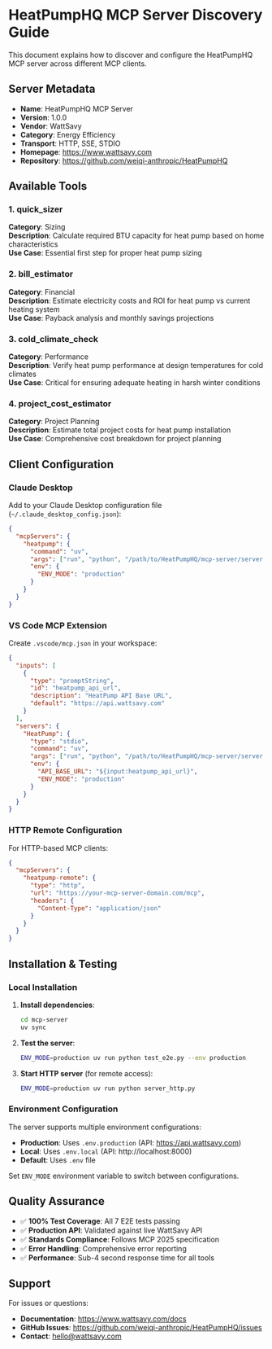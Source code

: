 # HeatPumpHQ MCP Server Discovery Guide

This document explains how to discover and configure the HeatPumpHQ MCP server across different MCP clients.

## Server Metadata

- **Name**: HeatPumpHQ MCP Server
- **Version**: 1.0.0
- **Vendor**: WattSavy
- **Category**: Energy Efficiency
- **Transport**: HTTP, SSE, STDIO
- **Homepage**: https://www.wattsavy.com
- **Repository**: https://github.com/weiqi-anthropic/HeatPumpHQ

## Available Tools

### 1. quick_sizer
**Category**: Sizing  
**Description**: Calculate required BTU capacity for heat pump based on home characteristics  
**Use Case**: Essential first step for proper heat pump sizing

### 2. bill_estimator  
**Category**: Financial  
**Description**: Estimate electricity costs and ROI for heat pump vs current heating system  
**Use Case**: Payback analysis and monthly savings projections

### 3. cold_climate_check
**Category**: Performance  
**Description**: Verify heat pump performance at design temperatures for cold climates  
**Use Case**: Critical for ensuring adequate heating in harsh winter conditions

### 4. project_cost_estimator
**Category**: Project Planning  
**Description**: Estimate total project costs for heat pump installation  
**Use Case**: Comprehensive cost breakdown for project planning

## Client Configuration

### Claude Desktop

Add to your Claude Desktop configuration file (`~/.claude_desktop_config.json`):

```json
{
  "mcpServers": {
    "heatpump": {
      "command": "uv",
      "args": ["run", "python", "/path/to/HeatPumpHQ/mcp-server/server.py"],
      "env": {
        "ENV_MODE": "production"
      }
    }
  }
}
```

### VS Code MCP Extension

Create `.vscode/mcp.json` in your workspace:

```json
{
  "inputs": [
    {
      "type": "promptString",
      "id": "heatpump_api_url",
      "description": "HeatPump API Base URL",
      "default": "https://api.wattsavy.com"
    }
  ],
  "servers": {
    "HeatPump": {
      "type": "stdio",
      "command": "uv",
      "args": ["run", "python", "/path/to/HeatPumpHQ/mcp-server/server.py"],
      "env": {
        "API_BASE_URL": "${input:heatpump_api_url}",
        "ENV_MODE": "production"
      }
    }
  }
}
```

### HTTP Remote Configuration

For HTTP-based MCP clients:

```json
{
  "mcpServers": {
    "heatpump-remote": {
      "type": "http",
      "url": "https://your-mcp-server-domain.com/mcp",
      "headers": {
        "Content-Type": "application/json"
      }
    }
  }
}
```

## Installation & Testing

### Local Installation

1. **Install dependencies**:
   ```bash
   cd mcp-server
   uv sync
   ```

2. **Test the server**:
   ```bash
   ENV_MODE=production uv run python test_e2e.py --env production
   ```

3. **Start HTTP server** (for remote access):
   ```bash
   ENV_MODE=production uv run python server_http.py
   ```

### Environment Configuration

The server supports multiple environment configurations:

- **Production**: Uses `.env.production` (API: https://api.wattsavy.com)
- **Local**: Uses `.env.local` (API: http://localhost:8000)
- **Default**: Uses `.env` file

Set `ENV_MODE` environment variable to switch between configurations.

## Quality Assurance

- ✅ **100% Test Coverage**: All 7 E2E tests passing
- ✅ **Production API**: Validated against live WattSavy API
- ✅ **Standards Compliance**: Follows MCP 2025 specification
- ✅ **Error Handling**: Comprehensive error reporting
- ✅ **Performance**: Sub-4 second response time for all tools

## Support

For issues or questions:
- **Documentation**: https://www.wattsavy.com/docs
- **GitHub Issues**: https://github.com/weiqi-anthropic/HeatPumpHQ/issues
- **Contact**: hello@wattsavy.com